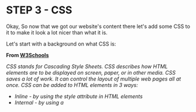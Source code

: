# STEP 3 - CSS

Okay, So now that we got our website's content there let's add some CSS to it to make it look a lot nicer than what it is.

Let's start with a background on what CSS is:

**From [W3Schools](https://www.w3schools.com/html/html_css.asp)**

*CSS stands for Cascading Style Sheets.
CSS describes how HTML elements are to be displayed on screen, paper, or in other media.
CSS saves a lot of work. It can control the layout of multiple web pages all at once.
CSS can be added to HTML elements in 3 ways:*
- *Inline - by using the style attribute in HTML elements*
- *Internal - by using a <style> element in the <head> section*
- *External - by using an external CSS file*

*The most common way to add CSS, is to keep the styles in separate CSS files. However, here we will use inline and internal styling, because this is easier to demonstrate, and easier for you to try it yourself*

**Lets get back to the Atom Text editor:**

Open back up your "First-Webpage.html" file

The first thing we need to do to get started with CSS is add ```<style></style>``` tags inside our ```<head></head>``` tags

Now that we have the style tags this will let the document know we are trying to add a design to the website. We must now know what we want to target.

Let's say I want the H1 to be a deep sky blue color. I know I want to target to be the h1 header. What I do in the style tags is:
```html
<style>

h1 {
  color: deepskyblue;
}

</style>
```
Furthermore, if I wanted to make the h3 header slategray color I would similarly just add:
```html
h3 {
H  color: slategray;
d}
```
Our text's font looks very bland, now to change it for the entire body what we need to do is put:
```html
body {
  font-family: Futura, "Trebuchet MS", Arial, sans-serif;
}
```

This will give us a nicer looking font making our website more appealing.


Lastly let's center our text to the middle of that page. For now, all you should do is copy the code beneath and paste it into your document. There is too much information to explain here that would be better covered later on down your learning.

the code you will need is:
```html
div {
    height: 200px;
    width: 400px;
    text-align: center;

    position: fixed;
    top: 50%;
    left: 50%;
    margin-top: -100px;
    margin-left: -200px;
}
```

Your completed ```<style>/style>``` tags should look like:
```html
<style>

h1 {
  color: deepskyblue;
}

h3 {
  color: slategrey;
}

div {
    height: 200px;
    width: 400px;
    text-align: center;

    position: fixed;
    top: 50%;
    left: 50%;
    margin-top: -100px;
    margin-left: -200px;
}

body {
  font-family: Futura, "Trebuchet MS", Arial, sans-serif;
} 

</style>
```
**Heres what your final site should look like:**
![final website](https://github.com/theonegk/Final-Project/blob/master/website-final.PNG)

# That's it!
Your completed file can be found [here](https://github.com/theonegk/Final-Project/blob/master/First-Webpage.html)




